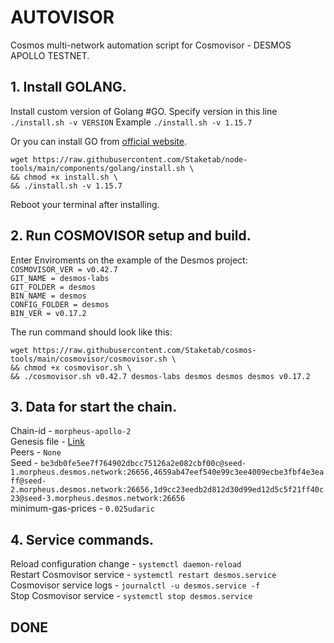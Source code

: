 # AUTOVISOR
Cosmos multi-network automation script for Cosmovisor - DESMOS APOLLO TESTNET.

## 1. Install GOLANG.
Install custom version of Golang #GO. 
Specify version in this line `./install.sh -v VERSION`
Example `./install.sh -v 1.15.7`

Or you can install GO from [official website](https://golang.org/doc/install).
```
wget https://raw.githubusercontent.com/Staketab/node-tools/main/components/golang/install.sh \
&& chmod +x install.sh \
&& ./install.sh -v 1.15.7
```
Reboot your terminal after installing.

## 2. Run COSMOVISOR setup and build.
Enter Enviroments on the example of the Desmos project:  
`COSMOVISOR_VER = v0.42.7`  
`GIT_NAME = desmos-labs`  
`GIT_FOLDER = desmos`  
`BIN_NAME = desmos`  
`CONFIG_FOLDER = desmos`  
`BIN_VER = v0.17.2`

The run command should look like this:
```
wget https://raw.githubusercontent.com/Staketab/cosmos-tools/main/cosmovisor/cosmovisor.sh \
&& chmod +x cosmovisor.sh \
&& ./cosmovisor.sh v0.42.7 desmos-labs desmos desmos desmos v0.17.2
```

## 3. Data for start the chain. 
Chain-id - `morpheus-apollo-2`  
Genesis file - [Link](https://raw.githubusercontent.com/desmos-labs/morpheus/master/morpheus-apollo-2/genesis.json)  
Peers - `None`  
Seed - `be3db0fe5ee7f764902dbcc75126a2e082cbf00c@seed-1.morpheus.desmos.network:26656,4659ab47eef540e99c3ee4009ecbe3fbf4e3eaff@seed-2.morpheus.desmos.network:26656,1d9cc23eedb2d812d30d99ed12d5c5f21ff40c23@seed-3.morpheus.desmos.network:26656`  
minimum-gas-prices - `0.025udaric`  

## 4. Service commands.
Reload configuration change - `systemctl daemon-reload`  
Restart Cosmovisor service - `systemctl restart desmos.service`  
Cosmovisor service logs - `journalctl -u desmos.service -f`  
Stop Cosmovisor service - `systemctl stop desmos.service`  

## DONE

